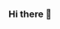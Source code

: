 ### Hi there 👋

<!--
**EmanuelDci2023/EmanuelDci2023** is a ✨ _special_ ✨ repository because its `README.md` (this file) appears on your GitHub profile.

Here are some ideas to get you started:

- 🔭 I’m currently working on many different projects using various languages HTML/CSS/JS/REACT
- 🌱 I’m currently learning different coding languages in colaboration with DCI BootCamp
- 💬 Ask me about anything related to Front End and Back End Development
- 📫 How to reach me: rusu.emanuel.webdeveloper@gmail.com /i am here for you 24/7
- ⚡ Fun fact: ...I am an Ex soldier,Close Protection and Personal Trainer addicted of everything related to Technology
-->
